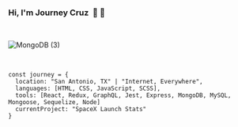 ### Hi, I'm Journey Cruz &nbsp;👋 🤠

<br />

![MongoDB (3)](https://user-images.githubusercontent.com/62083284/127786965-8da079f6-a69f-4c7f-b01c-a3a382a798a4.png)

<br />

```
const journey = {
  location: "San Antonio, TX" | "Internet, Everywhere",
  languages: [HTML, CSS, JavaScript, SCSS],
  tools: [React, Redux, GraphQL, Jest, Express, MongoDB, MySQL, Mongoose, Sequelize, Node]
  currentProject: "SpaceX Launch Stats"
}
```
